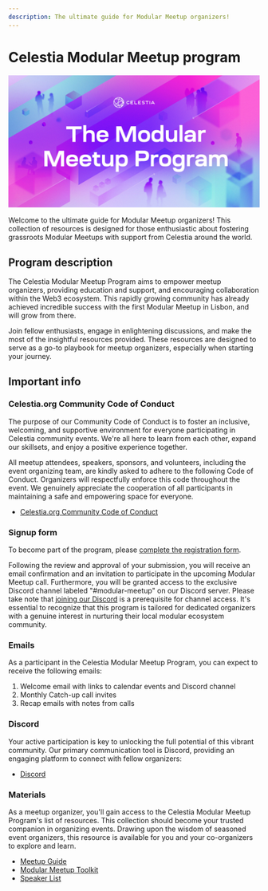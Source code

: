 ```yaml
---
description: The ultimate guide for Modular Meetup organizers!
---
```


# Celestia Modular Meetup program

![Modular Meetup Banner](/img/Celestia_Modular_meetup2.jpg)

Welcome to the ultimate guide for Modular Meetup organizers!
This collection of resources is designed for those enthusiastic
about fostering grassroots Modular Meetups with support from
Celestia around the world.

## Program description

The Celestia Modular Meetup Program aims to empower meetup
organizers, providing education and support, and encouraging
collaboration within the Web3 ecosystem. This rapidly growing
community has already achieved incredible success with the
first Modular Meetup in Lisbon, and will grow from there.

Join fellow enthusiasts, engage in enlightening discussions,
and make the most of the insightful resources provided. These
resources are designed to serve as a go-to playbook for meetup
organizers, especially when starting your journey.

## Important info

### Celestia.org Community Code of Conduct

The purpose of our Community Code of Conduct is to foster an
inclusive, welcoming, and supportive environment for everyone
participating in Celestia community events. We're all here to
learn from each other, expand our skillsets, and enjoy a positive
experience together.

All meetup attendees, speakers, sponsors, and volunteers, including
the event organizing team, are kindly asked to adhere to the following
Code of Conduct. Organizers will respectfully enforce this code
throughout the event. We genuinely appreciate the cooperation of all
participants in maintaining a safe and empowering space for everyone.

- [Celestia.org Community Code of Conduct](./coc.md)

### Signup form

To become part of the program, please
[complete the registration form](https://docs.google.com/forms/d/1ImYv2sOScgOb0GtWwXSv-ge8uVgO7aFYK42xutJcVtA/edit?usp=sharing_eil_m&ts=6572b6a4).

Following the review and approval of your submission, you will receive
an email confirmation and an invitation to participate in the upcoming
Modular Meetup call. Furthermore, you will be granted access to the
exclusive Discord channel labeled "#modular-meetup" on our Discord server.
Please take note that [joining our Discord](https://discord.com/invite/YsnTPcSfWQ/)
is a prerequisite for channel access. It's essential to recognize that
this program is tailored for dedicated organizers with a genuine interest
in nurturing their local modular ecosystem community.

### Emails

As a participant in the Celestia Modular Meetup Program, you
can expect to receive the following emails:

1. Welcome email with links to calendar events and Discord channel
2. Monthly Catch-up call invites
3. Recap emails with notes from calls

### Discord

Your active participation is key to unlocking the full potential
of this vibrant community. Our primary communication tool is Discord,
providing an engaging platform to connect with fellow organizers:

- [Discord](https://discord.com/invite/je7UVpDuDu)

### Materials

As a meetup organizer, you'll gain access to the Celestia Modular Meetup
Program's list of resources. This collection should become your trusted
companion in organizing events. Drawing upon the wisdom of seasoned event
organizers, this resource is available for you and your co-organizers
to explore and learn.

- [Meetup Guide](./modular-meetup-guide.md)
- [Modular Meetup Toolkit](./modular-meetup-toolkit.md)
- [Speaker List](./speaker-list.md)
